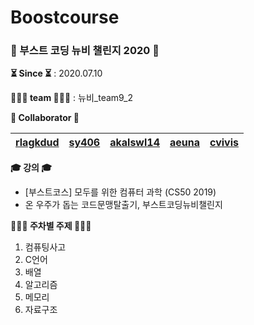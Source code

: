 # Boostcourse

### 🚀 부스트 코딩 뉴비 챌린지 2020 🚀

**⏳ Since ⏳** : 2020.07.10

**👩🏻‍💻 team 👩🏻‍💻** : 뉴비_team9_2

**🐥 Collaborator 🐥** 

| [rlagkdud](https://github.com/rlagkdud) | [sy406](<https://github.com/sy406>) | [akalswl14](<https://github.com/akalswl14>) | [aeuna](<https://github.com/aeuna>) | [cvivis](<https://github.com/cvivis>) |
| :-----------------------------------: | :---------------------------------------: | :-------------------------------------: | :-------------------------------------: | :-------------------------------------: |

**🎓 강의 🎓**

- [부스트코스\] 모두를 위한 컴퓨터 과학 (CS50 2019)
- 온 우주가 돕는 코드문맹탈출기, 부스트코딩뉴비챌린지

**👩🏻‍🏫 주차별 주제 👩🏻‍🏫**

1. 컴퓨팅사고
2. C언어
3. 배열
4. 알고리즘
5. 메모리
6. 자료구조

